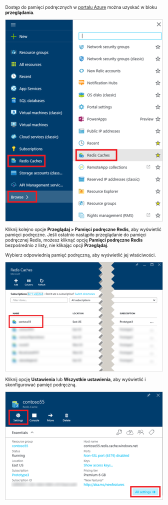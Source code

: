 Dostęp do pamięci podręcznych w [portalu Azure](https://portal.azure.com) można uzyskać w bloku **przeglądania**.

![Blok przeglądania pamięci podręcznej Redis Azure](media/redis-cache-browse/redis-cache-browse.png)

Kliknij kolejno opcje **Przeglądaj > Pamięci podręczne Redis**, aby wyświetlić pamięci podręczne. Jeśli ostatnio nastąpiło przeglądanie do pamięci podręcznej Redis, możesz kliknąć opcję **Pamięci podręczne Redis** bezpośrednio z listy, nie klikając opcji **Przeglądaj**.

Wybierz odpowiednią pamięć podręczną, aby wyświetlić jej właściwości.

![Lista pamięci podręcznej przeglądania pamięci podręcznej Redis Azure](media/redis-cache-browse/redis-caches.png)

Kliknij opcję **Ustawienia** lub **Wszystkie ustawienia**, aby wyświetlić i skonfigurować pamięć podręczną.

![Wszystkie ustawienia pamięci podręcznej Redis](media/redis-cache-browse/redis-cache-blade.png)


<!--HONumber=Jun16_HO2-->


